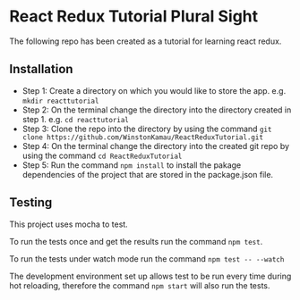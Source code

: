 # React Redux Tutorial Plural Sight
The following repo has been created as a tutorial for learning react redux.
## Installation

- Step 1: Create a directory on which you would like to store the app. e.g. `mkdir reacttutorial`
- Step 2: On the terminal change the directory into the directory created in step 1.
e.g. `cd reacttutorial`
- Step 3: Clone the repo into the directory by using the command
`git clone https://github.com/WinstonKamau/ReactReduxTutorial.git`
- Step 4: On the terminal change the directory into the created git repo by using the command `cd ReactReduxTutorial`
- Step 5: Run the command `npm install` to install the pakage dependencies of the project that are stored in the package.json file.

## Testing

This project uses mocha to test.

To run the tests once and get the results run the command `npm test`.

To run the tests under watch mode run the command `npm test -- --watch`

The development environment set up allows test to be run every time during hot reloading, therefore the command `npm start` will also run the tests.


